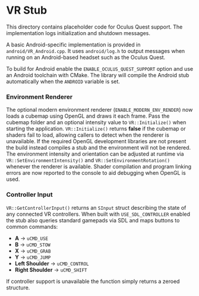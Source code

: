 # VR Stub

This directory contains placeholder code for Oculus Quest support. The implementation logs initialization and shutdown messages.

A basic Android-specific implementation is provided in `android/VR_Android.cpp`. It uses `android/log.h` to output messages when running on an Android-based headset such as the Oculus Quest.

To build for Android enable the `ENABLE_OCULUS_QUEST_SUPPORT` option and use an Android toolchain with CMake. The library will compile the Android stub automatically when the `ANDROID` variable is set.

### Environment Renderer
The optional modern environment renderer (`ENABLE_MODERN_ENV_RENDER`) now loads
a cubemap using OpenGL and draws it each frame. Pass the cubemap folder and an
optional intensity value to `VR::Initialize()` when starting the application.
`VR::Initialize()` returns **false** if the cubemap or shaders fail to load,
allowing callers to detect when the renderer is unavailable.
If the required OpenGL
development libraries are not present the build instead compiles a stub and the
environment will not be rendered. The environment intensity and orientation can
be adjusted at runtime via `VR::SetEnvironmentIntensity()` and
 `VR::SetEnvironmentRotation()` whenever the renderer is available.
Shader compilation and program linking errors are now reported to the console
to aid debugging when OpenGL is used.

### Controller Input
`VR::GetControllerInput()` returns an `SInput` struct describing the state of any
connected VR controllers. When built with `USE_SDL_CONTROLLER` enabled the stub
also queries standard gamepads via SDL and maps buttons to common commands:

- **A** &rarr; `uCMD_USE`
- **B** &rarr; `uCMD_STOW`
- **X** &rarr; `uCMD_GRAB`
- **Y** &rarr; `uCMD_JUMP`
- **Left Shoulder** &rarr; `uCMD_CONTROL`
- **Right Shoulder** &rarr; `uCMD_SHIFT`

If controller support is unavailable the function simply returns a zeroed
structure.

